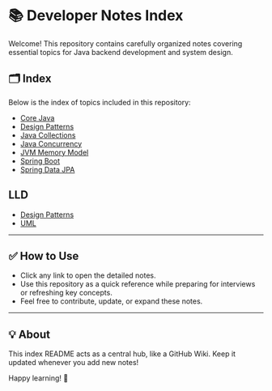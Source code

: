 # 📚 Developer Notes Index

Welcome! This repository contains carefully organized notes covering essential topics for Java backend development and system design.

## 🗂️ Index

Below is the index of topics included in this repository:

- [Core Java](./Generic/Core%20Java.md)
- [Design Patterns](./Generic/Design%20Patterns.md)
- [Java Collections](./Generic/Java%20Collections.md)
- [Java Concurrency](./Generic/Java%20Concurrency.md)
- [JVM Memory Model](./Generic/JVM%20Memory%20Model.md)
- [Spring Boot](./Generic/Spring%20Boot.md)
- [Spring Data JPA](./Generic/Spring%20Data%20Jpa.md)

## LLD
- [Design Patterns](./LLD/design%20patterns/desing%20pattern.md)
- [UML](./LLD/UML/uml.md)

---

## ✅ How to Use

- Click any link to open the detailed notes.
- Use this repository as a quick reference while preparing for interviews or refreshing key concepts.
- Feel free to contribute, update, or expand these notes.

---

## 💡 About

This index README acts as a central hub, like a GitHub Wiki. Keep it updated whenever you add new notes!

Happy learning! 🚀
